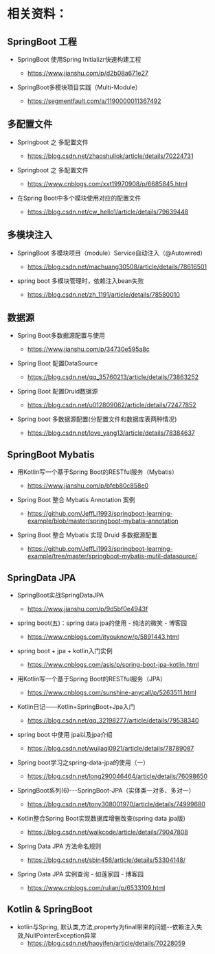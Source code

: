 # 相关资料：


## SpringBoot 工程
 - SpringBoot 使用Spring Initializr快速构建工程
    - https://www.jianshu.com/p/d2b08a671e27 
    
 - SpringBoot多模块项目实践（Multi-Module）
    - https://segmentfault.com/a/1190000011367492    
    
## 多配置文件
 - Springboot 之 多配置文件
    - https://blog.csdn.net/zhaoshuliok/article/details/70224731 
    
 - Springboot 之 多配置文件
    - https://www.cnblogs.com/xxt19970908/p/6685845.html
    
 - 在Spring Boot中多个模块使用对应的配置文件
    - https://blog.csdn.net/cw_hello1/article/details/79639448
    
## 多模块注入
 - SpringBoot 多模块项目（module）Service自动注入（@Autowired）
    - https://blog.csdn.net/machuang30508/article/details/78616501
    
 - spring boot 多模块管理时，依赖注入bean失败
    - https://blog.csdn.net/zh_1191/article/details/78580010
    
## 数据源
 - Spring Boot多数据源配置与使用
    - https://www.jianshu.com/p/34730e595a8c

 - Spring Boot 配置DataSource
    - https://blog.csdn.net/qq_35760213/article/details/73863252
    
- Spring Boot 配置Druid数据源
    - https://blog.csdn.net/u012809062/article/details/72477852
    
- Spring boot 多数据源配置(分配置文件和数据库表两种情况)
    - https://blog.csdn.net/love_yang13/article/details/78384637

## SpringBoot Mybatis
 - 用Kotlin写一个基于Spring Boot的RESTful服务（Mybatis）
    - https://www.jianshu.com/p/bfeb80c858e0
    
 - Spring Boot 整合 Mybatis Annotation 案例
    - https://github.com/JeffLi1993/springboot-learning-example/blob/master/springboot-mybatis-annotation
    
 - Spring Boot 整合 Mybatis 实现 Druid 多数据源配置
    - https://github.com/JeffLi1993/springboot-learning-example/tree/master/springboot-mybatis-mutil-datasource/

## SpringData JPA
    
 - SpringBoot实战SpringDataJPA
    - https://www.jianshu.com/p/9d5bf0e4943f
    
 - spring boot(五)：spring data jpa的使用 - 纯洁的微笑 - 博客园
    - https://www.cnblogs.com/ityouknow/p/5891443.html
    
 - spring boot + jpa + kotlin入门实例
    - https://www.cnblogs.com/asis/p/spring-boot-jpa-kotlin.html
    
 - 用Kotlin写一个基于Spring Boot的RESTful服务（JPA）
    - https://www.cnblogs.com/sunshine-anycall/p/5263511.html
    
 - Kotlin日记——Kotlin+SpringBoot+Jpa入门
    - https://blog.csdn.net/qq_32198277/article/details/79538340
    
 - spring boot 中使用 jpa以及jpa介绍
    - https://blog.csdn.net/wujiaqi0921/article/details/78789087
    
 - Spring boot学习之spring-data-jpa的使用（一）
    - https://blog.csdn.net/long290046464/article/details/76098650
    
 - SpringBoot系列(6)---SpringBoot-JPA（实体类一对多、多对一）
    - https://blog.csdn.net/tony308001970/article/details/74999680
    
 - Kotlin整合Spring Boot实现数据库增删改查(spring data jpa版)
    - https://blog.csdn.net/walkcode/article/details/79047808
    
 - Spring Data JPA 方法命名规则
    - https://blog.csdn.net/sbin456/article/details/53304148/
    
 - Spring Data JPA 实例查询 - 如莲家园 - 博客园
    - https://www.cnblogs.com/rulian/p/6533109.html     
    
## Kotlin & SpringBoot
 - kotlin与Spring, 默认类,方法,property为final带来的问题--依赖注入失效,NullPointerException异常
    - https://blog.csdn.net/haoyifen/article/details/70228059